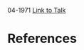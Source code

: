 

04-1971
[Link to Talk](https://www.churchofjesuschrist.org/study/general-conference/1971/04/tuesday-afternoon-session?lang=eng)



# References
